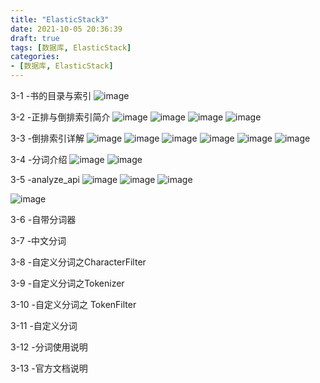 ```yaml
---
title: "ElasticStack3"
date: 2021-10-05 20:36:39
draft: true
tags: [数据库, ElasticStack]
categories:
- [数据库, ElasticStack]
---
```



3-1 -书的目录与索引
![image](https://user-images.githubusercontent.com/21000558/135994660-414acd7d-6187-4b45-8888-39e16a8e290f.png)

3-2 -正排与倒排索引简介
![image](https://user-images.githubusercontent.com/21000558/135995069-72e826ba-ddc1-4188-a3dd-5818d38b482e.png)
![image](https://user-images.githubusercontent.com/21000558/135995119-284c4f3c-ada4-4c74-bb40-14d3ed3e8f08.png)
![image](https://user-images.githubusercontent.com/21000558/135995141-80181628-d67e-4392-8dec-0dfe12a699be.png)
![image](https://user-images.githubusercontent.com/21000558/135995018-1206078e-cc32-409b-be02-9a32e4b6bca0.png)

3-3 -倒排索引详解 
![image](https://user-images.githubusercontent.com/21000558/135995388-95357d71-26d9-413d-ae4c-cd0a4c9b7a26.png)
![image](https://user-images.githubusercontent.com/21000558/135995412-8b650aeb-6cb1-476a-882d-79d6aaff2ba0.png)
![image](https://user-images.githubusercontent.com/21000558/135995665-f26ccc51-f26a-4625-9585-1abfedf08322.png)
![image](https://user-images.githubusercontent.com/21000558/135996594-d4c5b8af-1614-4fcc-8218-42ba0fc5c468.png)
![image](https://user-images.githubusercontent.com/21000558/135996804-3903197e-d0df-4dea-95ac-ab6325af11c4.png)
![image](https://user-images.githubusercontent.com/21000558/135996995-23194031-d23f-496c-aaeb-451af12a5056.png)

3-4 -分词介绍
![image](https://user-images.githubusercontent.com/21000558/135997099-10797f5a-787f-40a4-b4fa-07062d528ada.png)
![image](https://user-images.githubusercontent.com/21000558/135997486-3ca4cbee-d4ca-48ee-911a-dd1e964884ee.png)


3-5 -analyze_api 
![image](https://user-images.githubusercontent.com/21000558/135997720-a993095f-3083-4005-9d62-3c4127d02cc9.png)
![image](https://user-images.githubusercontent.com/21000558/135997750-e565a18f-bea5-41c7-9ac0-f48a6abc2d91.png)
![image](https://user-images.githubusercontent.com/21000558/135998239-32e922e1-2218-41b6-9589-eef049653f1b.png)

![image](https://user-images.githubusercontent.com/21000558/135998185-0cf94c2e-236c-451a-9624-b7937b2771ce.png)

3-6 -自带分词器 


3-7 -中文分词 

3-8 -自定义分词之CharacterFilter 

3-9 -自定义分词之Tokenizer 

3-10 -自定义分词之 TokenFilter

3-11 -自定义分词

3-12 -分词使用说明

3-13 -官方文档说明 

